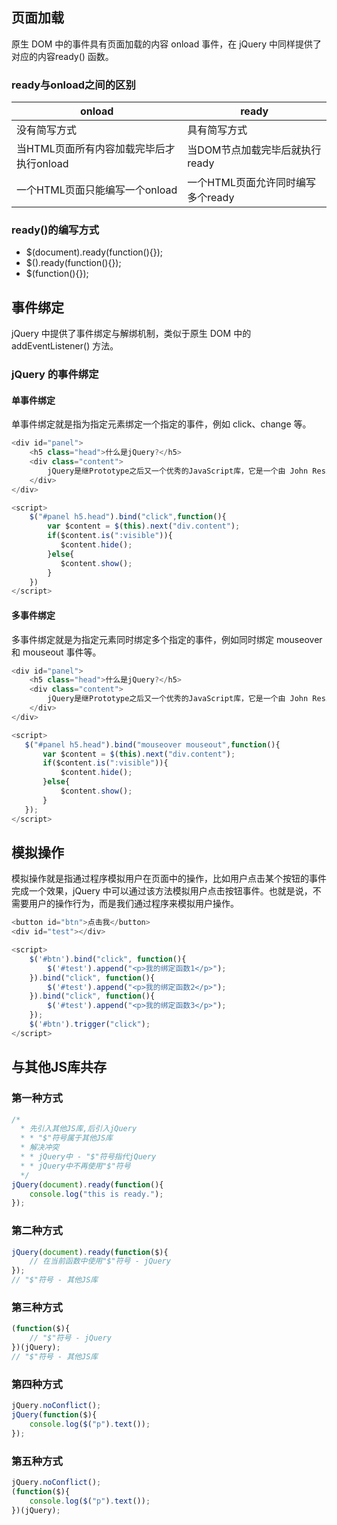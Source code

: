 ## 页面加载

原生 DOM 中的事件具有页面加载的内容 onload 事件，在 jQuery 中同样提供了对应的内容ready() 函数。

### ready与onload之间的区别

| onload | ready |
| ------- | ------ |
| 没有简写方式 | 具有简写方式 | 
| 当HTML页面所有内容加载完毕后才执行onload | 当DOM节点加载完毕后就执行ready |
| 一个HTML页面只能编写一个onload | 一个HTML页面允许同时编写多个ready |

### ready()的编写方式

- $(document).ready(function(){});
- $().ready(function(){});
- $(function(){});

## 事件绑定

jQuery 中提供了事件绑定与解绑机制，类似于原生 DOM 中的 addEventListener() 方法。

### jQuery 的事件绑定

#### 单事件绑定

单事件绑定就是指为指定元素绑定一个指定的事件，例如 click、change 等。

```javascript
<div id="panel">
    <h5 class="head">什么是jQuery?</h5>
    <div class="content">
        jQuery是继Prototype之后又一个优秀的JavaScript库，它是一个由 John Resig 创建于2006年1月的开源项目。jQuery凭借简洁的语法和跨平台的兼容性，极大地简化了JavaScript开发人员遍历HTML文档、操作DOM、处理事件、执行动画和开发Ajax。它独特而又优雅的代码风格改变了JavaScript程序员的设计思路和编写程序的方式。
    </div>
</div>

<script>
    $("#panel h5.head").bind("click",function(){
        var $content = $(this).next("div.content");
        if($content.is(":visible")){
           $content.hide();
        }else{
           $content.show();
        }
    })
</script>
```

#### 多事件绑定

多事件绑定就是为指定元素同时绑定多个指定的事件，例如同时绑定 mouseover 和 mouseout 事件等。

```javascript
<div id="panel">
    <h5 class="head">什么是jQuery?</h5>
    <div class="content">
        jQuery是继Prototype之后又一个优秀的JavaScript库，它是一个由 John Resig 创建于2006年1月的开源项目。jQuery凭借简洁的语法和跨平台的兼容性，极大地简化了JavaScript开发人员遍历HTML文档、操作DOM、处理事件、执行动画和开发Ajax。它独特而又优雅的代码风格改变了JavaScript程序员的设计思路和编写程序的方式。
    </div>
</div>

<script>
   $("#panel h5.head").bind("mouseover mouseout",function(){
       var $content = $(this).next("div.content");
       if($content.is(":visible")){
           $content.hide();
       }else{
           $content.show();
       }
   });
</script>
```

## 模拟操作

模拟操作就是指通过程序模拟用户在页面中的操作，比如用户点击某个按钮的事件完成一个效果，jQuery 中可以通过该方法模拟用户点击按钮事件。也就是说，不需要用户的操作行为，而是我们通过程序来模拟用户操作。

```javascript
<button id="btn">点击我</button>
<div id="test"></div>

<script>
    $('#btn').bind("click", function(){
        $('#test').append("<p>我的绑定函数1</p>");
    }).bind("click", function(){
        $('#test').append("<p>我的绑定函数2</p>");
    }).bind("click", function(){
        $('#test').append("<p>我的绑定函数3</p>");
    });
    $('#btn').trigger("click");
</script>
```

## 与其他JS库共存

### 第一种方式

```javascript
/*
  * 先引入其他JS库,后引入jQuery
  * * "$"符号属于其他JS库
  * 解决冲突
  * * jQuery中 - "$"符号指代jQuery
  * * jQuery中不再使用"$"符号
  */
jQuery(document).ready(function(){
	console.log("this is ready.");
});
```

### 第二种方式

```javascript
jQuery(document).ready(function($){
	// 在当前函数中使用"$"符号 - jQuery
});
// "$"符号 - 其他JS库
```

### 第三种方式

```javascript
(function($){
	// "$"符号 - jQuery
})(jQuery);
// "$"符号 - 其他JS库
```

### 第四种方式

```javascript
jQuery.noConflict();
jQuery(function($){
	console.log($("p").text());
});
```

### 第五种方式

```javascript
jQuery.noConflict();
(function($){
	console.log($("p").text());
})(jQuery);
```